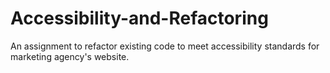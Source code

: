 # Accessibility-and-Refactoring
An assignment to refactor existing code to meet accessibility standards for marketing agency's website. 
